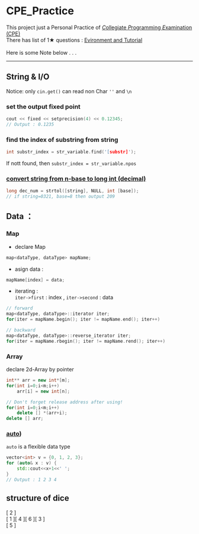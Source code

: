 # CPE_Practice

This project just a Personal Practice of [*C*ollegiate *P*rogramming *E*xamination (CPE)](https://cpe.cse.nsysu.edu.tw/)<br>
There has list of 1★ questions : [Evironment and Tutorial](https://cpe.cse.nsysu.edu.tw/environment.php)<br>
<br>
Here is some Note below . . .

---

## String & I/O
Notice: only `cin.get()` can read non Char `''` and `\n` <br>

### set the output fixed point
```cpp
cout << fixed << setprecision(4) << 0.12345;
// Output : 0.1235
```

### find the index of substring from string
```cpp
int substr_index = str_variable.find('[substr]');
```
If nott found, then `substr_index = str_variable.npos`
### [convert string from n-base to long int (decimal)](https://blog.csdn.net/qq_41822647/article/details/102838860)
```cpp
long dec_num = strtol([string], NULL, int [base]);
// if string=0321, base=8 then output 209
```

## Data ：
### Map
- declare Map
```cpp
map<dataType, dataType> mapName;
```
- asign data : 
```cpp
mapName[index] = data;
```
- iterating :<br>
`iter->first` : index , `iter->second` : data <br>
```cpp
// forward
map<dataType, dataType>::iterator iter;
for(iter = mapName.begin(); iter != mapName.end(); iter++)

// backward
map<dataType, dataType>::reverse_iterator iter;
for(iter = mapName.rbegin(); iter != mapName.rend(); iter++)
```

### Array
declare 2d-Array by pointer
```cpp
int** arr = new int*[m];
for(int i=0;i<m;i++)
    arr[i] = new int[n];

// Don't forget release address after using!
for(int i=0;i<m;i++)
    delete [] *(arr+i);
delete [] arr;
```


### [auto](https://blog.gtwang.org/programming/cpp-auto-variable-tutorial/))
`auto` is a flexible data type
```cpp
vector<int> v = {0, 1, 2, 3};
for (auto& x : v) {
    std::cout<<x+1<<' ';
}
// Output : 1 2 3 4
```

## structure of dice
[ 2 ]  
[ 1 ][ 4 ][ 6 ][ 3 ]  
[ 5 ]  